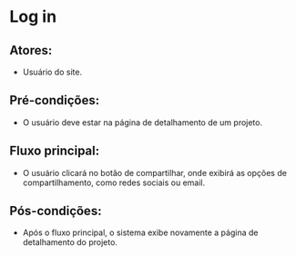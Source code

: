 # Log in

## Atores:
- Usuário do site.

## Pré-condições:
- O usuário deve estar na página de detalhamento de um projeto.

## Fluxo principal:
- O usuário clicará no botão de compartilhar, onde exibirá as opções de compartilhamento, como redes sociais ou email.

## Pós-condições:
- Após o fluxo principal, o sistema exibe novamente a página de detalhamento do projeto.
